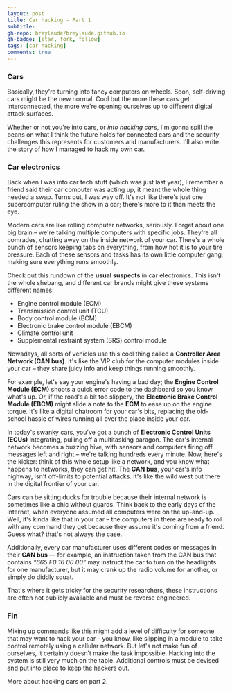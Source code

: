 ```yaml
---
layout: post
title: Car hacking - Part 1
subtitle: 
gh-repo: breylaude/breylaude.github.io
gh-badge: [star, fork, follow]
tags: [car hacking]
comments: true
---
```


### Cars

Basically, they're turning into fancy computers on wheels. Soon, self-driving cars might be the new normal. Cool but the more these cars get interconnected, the more we're opening ourselves up to different digital attack surfaces. 

Whether or not you're into cars, or *into hacking cars*, I'm gonna spill the beans on what I think the future holds for connected cars and the security challenges this represents for customers and manufacturers. I'll also write the story of how I managed to hack my own car.

### Car electronics

Back when I was into car tech stuff (which was just last year), I remember a friend said their car computer was acting up, it meant the whole thing needed a swap. Turns out, I was way off. It's not like there's just one supercomputer ruling the show in a car; there's more to it than meets the eye.

Modern cars are like rolling computer networks, seriously. Forget about one big brain – we're talking multiple computers with specific jobs. They're all comrades, chatting away on the inside network of your car. There's a whole bunch of sensors keeping tabs on everything, from how hot it is to your tire pressure. Each of these sensors and tasks has its own little computer gang, making sure everything runs smoothly.

Check out this rundown of the **usual suspects** in car electronics. This isn't the whole shebang, and different car brands might give these systems different names:

- Engine control module (ECM)
- Transmission control unit (TCU)
- Body control module (BCM)
- Electronic brake control module (EBCM)
- Climate control unit
- Supplemental restraint system (SRS) control module

Nowadays, all sorts of vehicles use this cool thing called a **Controller Area Network (CAN bus)**. It's like the VIP club for the computer modules inside your car – they share juicy info and keep things running smoothly. 

For example, let's say your engine's having a bad day; the **Engine Control Module (ECM)** shoots a quick error code to the dashboard so you know what's up. Or, if the road's a bit too slippery, the **Electronic Brake Control Module (EBCM)** might slide a note to the **ECM** to ease up on the engine torque. It's like a digital chatroom for your car's bits, replacing the old-school hassle of wires running all over the place inside your car.

In today's swanky cars, you've got a bunch of **Electronic Control Units (ECUs)** integrating, pulling off a multitasking paragon. The car's internal network becomes a buzzing hive, with sensors and computers firing off messages left and right – we're talking hundreds every minute. Now, here's the kicker: think of this whole setup like a network, and you know what happens to networks, they can get hit. The **CAN bus**, your car's info highway, isn't off-limits to potential attacks. It's like the wild west out there in the digital frontier of your car.

Cars can be sitting ducks for trouble because their internal network is sometimes like a chic without guards. Think back to the early days of the internet, when everyone assumed all computers were on the up-and-up. Well, it's kinda like that in your car – the computers in there are ready to roll with any command they get because they assume it's coming from a friend. Guess what? that's not always the case.

Additionally, every car manufacturer uses different codes or messages in their **CAN bus** — for example, an instruction taken from the CAN bus that contains *“665 F0 16 00 00”* may instruct the car to turn on the headlights for one manufacturer, but it may crank up the radio volume for another, or simply do diddly squat. 

That's where it gets tricky for the security researchers, these instructions are often not publicly available and must be reverse engineered.

### Fin
Mixing up commands like this might add a level of difficulty for someone that may want to hack your car – you know, like slipping in a module to take control remotely using a cellular network. But let's not make fun of ourselves, it certainly doesn’t make the task impossible. Hacking into the system is still very much on the table. Additional controls must be devised and put into place to keep the hackers out.

More about hacking cars on part 2.



